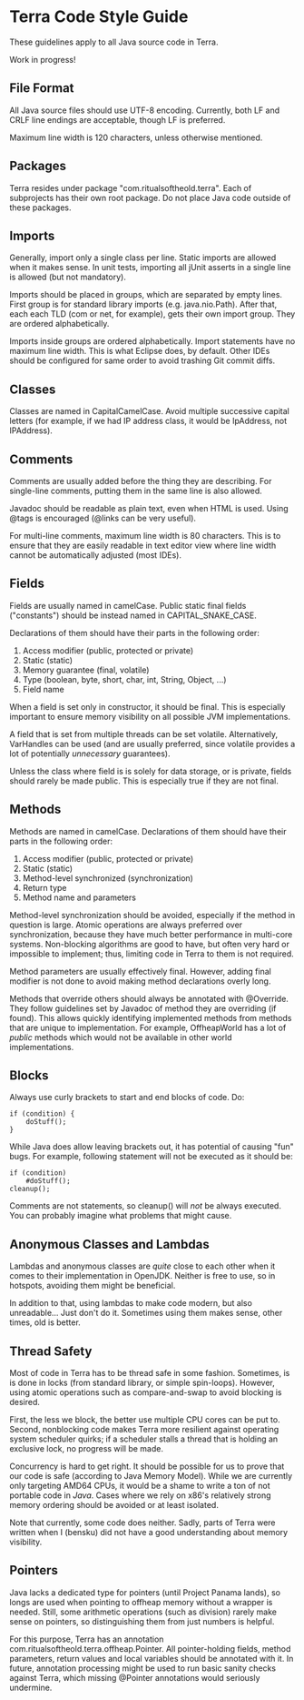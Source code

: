 # Terra Code Style Guide
These guidelines apply to all Java source code in Terra.

Work in progress!

## File Format
All Java source files should use UTF-8 encoding. Currently, both LF and CRLF
line endings are acceptable, though LF is preferred.

Maximum line width is 120 characters, unless otherwise mentioned.

## Packages
Terra resides under package "com.ritualsoftheold.terra". Each of subprojects
has their own root package. Do not place Java code outside of these packages.

## Imports
Generally, import only a single class per line. Static imports are allowed
when it makes sense. In unit tests, importing all jUnit asserts in a single
line is allowed (but not mandatory).

Imports should be placed in groups, which are separated by empty lines.
First group is for standard library imports (e.g. java.nio.Path). After
that, each each TLD (com or net, for example), gets their own import group.
They are ordered alphabetically.

Imports inside groups are ordered alphabetically. Import statements have no
maximum line width. This is what Eclipse does, by default. Other IDEs should
be configured for same order to avoid trashing Git commit diffs.

## Classes
Classes are named in CapitalCamelCase. Avoid multiple successive capital
letters (for example, if we had IP address class, it would be IpAddress,
not IPAddress).

## Comments
Comments are usually added before the thing they are describing. For
single-line comments, putting them in the same line is also allowed.

Javadoc should be readable as plain text, even when HTML is used. Using
@tags is encouraged (@links can be very useful).

For multi-line comments, maximum line width is 80 characters. This is to ensure
that they are easily readable in text editor view where line width cannot
be automatically adjusted (most IDEs).

## Fields
Fields are usually named in camelCase. Public static final fields
("constants") should be instead named in CAPITAL\_SNAKE\_CASE.

Declarations of them should have their parts in the following order:

1. Access modifier (public, protected or private)
2. Static (static)
3. Memory guarantee (final, volatile)
4. Type (boolean, byte, short, char, int, String, Object, ...)
5. Field name

When a field is set only in constructor, it should be final. This is especially
important to ensure memory visibility on all possible JVM implementations.

A field that is set from multiple threads can be set volatile. Alternatively,
VarHandles can be used (and are usually preferred, since volatile provides
a lot of potentially *unnecessary* guarantees).

Unless the class where field is is solely for data storage, or is private,
fields should rarely be made public. This is especially true if they are not
final.

## Methods
Methods are named in camelCase. Declarations of them should have their parts
in the following order:
1. Access modifier (public, protected or private)
2. Static (static)
3. Method-level synchronized (synchronization)
4. Return type
5. Method name and parameters

Method-level synchronization should be avoided, especially if the method in
question is large. Atomic operations are always preferred over synchronization,
because they have much better performance in multi-core systems. Non-blocking
algorithms are good to have, but often very hard or impossible to implement;
thus, limiting code in Terra to them is not required.

Method parameters are usually effectively final. However, adding final modifier
is not done to avoid making method declarations overly long.

Methods that override others should always be annotated with @Override. They
follow guidelines set by Javadoc of method they are overriding (if found).
This allows quickly identifying implemented methods from methods that are
unique to implementation. For example, OffheapWorld has a lot of *public*
methods which would not be available in other world implementations.

## Blocks
Always use curly brackets to start and end blocks of code. Do:

```
if (condition) {
	doStuff();
}
```

While Java does allow leaving brackets out, it has potential of causing
"fun" bugs. For example, following statement will not be executed as it
should be:

```
if (condition)
	#doStuff();
cleanup();
```

Comments are not statements, so cleanup() will *not* be always executed.
You can probably imagine what problems that might cause.

## Anonymous Classes and Lambdas
Lambdas and anonymous classes are *quite* close to each other when it comes to
their implementation in OpenJDK. Neither is free to use, so in hotspots,
avoiding them might be beneficial.

In addition to that, using lambdas to make code modern, but also unreadable...
Just don't do it. Sometimes using them makes sense, other times, old is better.

## Thread Safety
Most of code in Terra has to be thread safe in some fashion. Sometimes, is is
done in locks (from standard library, or simple spin-loops). However, using
atomic operations such as compare-and-swap to avoid blocking is desired.

First, the less we block, the better use multiple CPU cores can be put to.
Second, nonblocking code makes Terra more resilient against operating system
scheduler quirks; if a scheduler stalls a thread that is holding an exclusive
lock, no progress will be made.

Concurrency is hard to get right. It should be possible for us to prove that
our code is safe (according to Java Memory Model). While we are currently only
targeting AMD64 CPUs, it would be a shame to write a ton of not portable code
in *Java*. Cases where we rely on x86's relatively strong memory ordering
should be avoided or at least isolated.

Note that currently, some code does neither. Sadly, parts of Terra were written
when I (bensku) did not have a good understanding about memory visibility.

## Pointers
Java lacks a dedicated type for pointers (until Project Panama lands), so longs
are used when pointing to offheap memory without a wrapper is needed. Still,
some arithmetic operations (such as division) rarely make sense on pointers,
so distinguishing them from just numbers is helpful.

For this purpose, Terra has an annotation
com.ritualsoftheold.terra.offheap.Pointer. All pointer-holding fields, method
parameters, return values and local variables should be annotated with it.
In future, annotation processing might be used to run basic sanity checks
against Terra, which missing @Pointer annotations would seriously undermine.